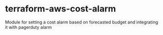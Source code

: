 # terraform-aws-cost-alarm

Module for setting a cost alarm based on forecasted budget and integrating it with pagerduty alarm
